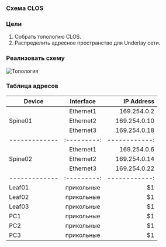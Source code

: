 ### Схема CLOS
### Цели
1. Собрать топологию CLOS.
2. Распределить адресное пространство для Underlay сети.

### Реализовать схему
![Топология](https://github.com/nsa4646/otus/blob/main/lab01/raw/images/Топология.png "Топология")

### Таблица адресов
| Device        | Interface | IP Address   |
| ------------- |:---------:| ------------:|
|               | Ethernet1 | 169.254.0.2  |
| Spine01       | Ethernet2 | 169.254.0.10 |
|               | Ethernet3 | 169.254.0.18 |
| ------------- |:---------:| ------------:|
|               | Ethernet1 | 169.254.0.6  |
| Spine02       | Ethernet2 | 169.254.0.14 |
|               | Ethernet3 | 169.254.0.22 |
| ------------- |:---------:| ------------:|
| Leaf01        | прикольные|    $1        |
| Leaf02        | прикольные|    $1        |
| Leaf03        | прикольные|    $1        |
| PC1           | прикольные|    $1        |
| PC2           | прикольные|    $1        |
| PC3           | прикольные|    $1        |